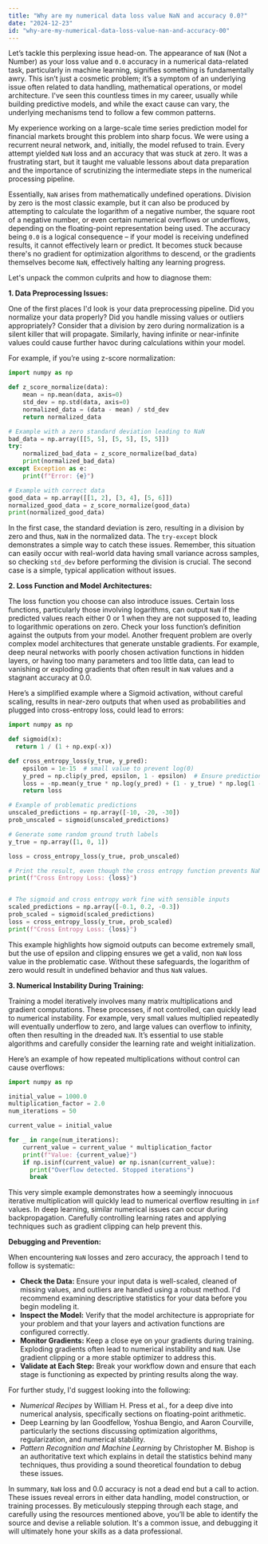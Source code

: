 ```yaml
---
title: "Why are my numerical data loss value NaN and accuracy 0.0?"
date: "2024-12-23"
id: "why-are-my-numerical-data-loss-value-nan-and-accuracy-00"
---
```


Let’s tackle this perplexing issue head-on. The appearance of `NaN` (Not a Number) as your loss value and `0.0` accuracy in a numerical data-related task, particularly in machine learning, signifies something is fundamentally awry. This isn’t just a cosmetic problem; it’s a symptom of an underlying issue often related to data handling, mathematical operations, or model architecture. I've seen this countless times in my career, usually while building predictive models, and while the exact cause can vary, the underlying mechanisms tend to follow a few common patterns.

My experience working on a large-scale time series prediction model for financial markets brought this problem into sharp focus. We were using a recurrent neural network, and, initially, the model refused to train. Every attempt yielded `NaN` loss and an accuracy that was stuck at zero. It was a frustrating start, but it taught me valuable lessons about data preparation and the importance of scrutinizing the intermediate steps in the numerical processing pipeline.

Essentially, `NaN` arises from mathematically undefined operations. Division by zero is the most classic example, but it can also be produced by attempting to calculate the logarithm of a negative number, the square root of a negative number, or even certain numerical overflows or underflows, depending on the floating-point representation being used. The accuracy being `0.0` is a logical consequence – if your model is receiving undefined results, it cannot effectively learn or predict. It becomes stuck because there's no gradient for optimization algorithms to descend, or the gradients themselves become `NaN`, effectively halting any learning progress.

Let's unpack the common culprits and how to diagnose them:

**1. Data Preprocessing Issues:**

One of the first places I'd look is your data preprocessing pipeline. Did you normalize your data properly? Did you handle missing values or outliers appropriately? Consider that a division by zero during normalization is a silent killer that will propagate. Similarly, having infinite or near-infinite values could cause further havoc during calculations within your model.

For example, if you’re using z-score normalization:

```python
import numpy as np

def z_score_normalize(data):
    mean = np.mean(data, axis=0)
    std_dev = np.std(data, axis=0)
    normalized_data = (data - mean) / std_dev
    return normalized_data

# Example with a zero standard deviation leading to NaN
bad_data = np.array([[5, 5], [5, 5], [5, 5]])
try:
    normalized_bad_data = z_score_normalize(bad_data)
    print(normalized_bad_data)
except Exception as e:
    print(f"Error: {e}")

# Example with correct data
good_data = np.array([[1, 2], [3, 4], [5, 6]])
normalized_good_data = z_score_normalize(good_data)
print(normalized_good_data)

```

In the first case, the standard deviation is zero, resulting in a division by zero and thus, `NaN` in the normalized data. The `try-except` block demonstrates a simple way to catch these issues. Remember, this situation can easily occur with real-world data having small variance across samples, so checking `std_dev` before performing the division is crucial. The second case is a simple, typical application without issues.

**2. Loss Function and Model Architectures:**

The loss function you choose can also introduce issues. Certain loss functions, particularly those involving logarithms, can output `NaN` if the predicted values reach either 0 or 1 when they are not supposed to, leading to logarithmic operations on zero. Check your loss function’s definition against the outputs from your model. Another frequent problem are overly complex model architectures that generate unstable gradients. For example, deep neural networks with poorly chosen activation functions in hidden layers, or having too many parameters and too little data, can lead to vanishing or exploding gradients that often result in `NaN` values and a stagnant accuracy at 0.0.

Here’s a simplified example where a Sigmoid activation, without careful scaling, results in near-zero outputs that when used as probabilities and plugged into cross-entropy loss, could lead to errors:

```python
import numpy as np

def sigmoid(x):
  return 1 / (1 + np.exp(-x))

def cross_entropy_loss(y_true, y_pred):
    epsilon = 1e-15  # small value to prevent log(0)
    y_pred = np.clip(y_pred, epsilon, 1 - epsilon)  # Ensure predictions don't go to 0 or 1
    loss = -np.mean(y_true * np.log(y_pred) + (1 - y_true) * np.log(1 - y_pred))
    return loss

# Example of problematic predictions
unscaled_predictions = np.array([-10, -20, -30])
prob_unscaled = sigmoid(unscaled_predictions)

# Generate some random ground truth labels
y_true = np.array([1, 0, 1])

loss = cross_entropy_loss(y_true, prob_unscaled)

# Print the result, even though the cross entropy function prevents NaNs
print(f"Cross Entropy Loss: {loss}")


# The sigmoid and cross entropy work fine with sensible inputs
scaled_predictions = np.array([-0.1, 0.2, -0.3])
prob_scaled = sigmoid(scaled_predictions)
loss = cross_entropy_loss(y_true, prob_scaled)
print(f"Cross Entropy Loss: {loss}")
```

This example highlights how sigmoid outputs can become extremely small, but the use of epsilon and clipping ensures we get a valid, non `NaN` loss value in the problematic case. Without these safeguards, the logarithm of zero would result in undefined behavior and thus `NaN` values.

**3. Numerical Instability During Training:**

Training a model iteratively involves many matrix multiplications and gradient computations. These processes, if not controlled, can quickly lead to numerical instability. For example, very small values multiplied repeatedly will eventually underflow to zero, and large values can overflow to infinity, often then resulting in the dreaded `NaN`. It’s essential to use stable algorithms and carefully consider the learning rate and weight initialization.

Here’s an example of how repeated multiplications without control can cause overflows:

```python
import numpy as np

initial_value = 1000.0
multiplication_factor = 2.0
num_iterations = 50

current_value = initial_value

for _ in range(num_iterations):
    current_value = current_value * multiplication_factor
    print(f"Value: {current_value}")
    if np.isinf(current_value) or np.isnan(current_value):
      print("Overflow detected. Stopped iterations")
      break
```

This very simple example demonstrates how a seemingly innocuous iterative multiplication will quickly lead to numerical overflow resulting in `inf` values. In deep learning, similar numerical issues can occur during backpropagation. Carefully controlling learning rates and applying techniques such as gradient clipping can help prevent this.

**Debugging and Prevention:**

When encountering `NaN` losses and zero accuracy, the approach I tend to follow is systematic:

*   **Check the Data:** Ensure your input data is well-scaled, cleaned of missing values, and outliers are handled using a robust method. I'd recommend examining descriptive statistics for your data before you begin modeling it.
*   **Inspect the Model:** Verify that the model architecture is appropriate for your problem and that your layers and activation functions are configured correctly.
*   **Monitor Gradients:** Keep a close eye on your gradients during training. Exploding gradients often lead to numerical instability and `NaN`. Use gradient clipping or a more stable optimizer to address this.
*   **Validate at Each Step:** Break your workflow down and ensure that each stage is functioning as expected by printing results along the way.

For further study, I'd suggest looking into the following:

*   *Numerical Recipes* by William H. Press et al., for a deep dive into numerical analysis, specifically sections on floating-point arithmetic.
*   Deep Learning by Ian Goodfellow, Yoshua Bengio, and Aaron Courville, particularly the sections discussing optimization algorithms, regularization, and numerical stability.
*   *Pattern Recognition and Machine Learning* by Christopher M. Bishop is an authoritative text which explains in detail the statistics behind many techniques, thus providing a sound theoretical foundation to debug these issues.

In summary, `NaN` loss and 0.0 accuracy is not a dead end but a call to action. These issues reveal errors in either data handling, model construction, or training processes. By meticulously stepping through each stage, and carefully using the resources mentioned above, you’ll be able to identify the source and devise a reliable solution. It's a common issue, and debugging it will ultimately hone your skills as a data professional.
